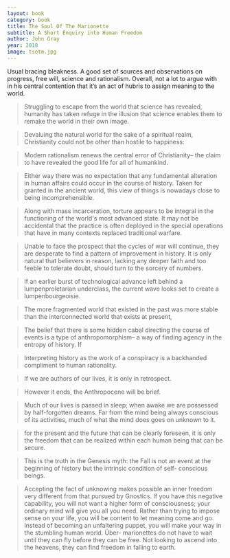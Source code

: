 ```yaml
---
layout: book
category: book
title: The Soul Of The Marionette
subtitle: A Short Enquiry into Human Freedom
author: John Gray
year: 2018
image: tsotm.jpg
---
```

Usual bracing bleakness.  A good set of sources and observations on progress, free will, science and rationalism.  Overall, not a lot to argue with in his central contention that it’s an act of hubris to assign meaning to the world.

> Struggling to escape from the world that science has revealed, humanity has taken refuge in the illusion that science enables them to remake the world in their own image.

> Devaluing the natural world for the sake of a spiritual realm, Christianity could not be other than hostile to happiness:

> Modern rationalism renews the central error of Christianity– the claim to have revealed the good life for all of humankind.

> Either way there was no expectation that any fundamental alteration in human affairs could occur in the course of history. Taken for granted in the ancient world, this view of things is nowadays close to being incomprehensible.

> Along with mass incarceration, torture appears to be integral in the functioning of the world's most advanced state. It may not be accidental that the practice is often deployed in the special operations that have in many contexts replaced traditional warfare.

> Unable to face the prospect that the cycles of war will continue, they are desperate to find a pattern of improvement in history. It is only natural that believers in reason, lacking any deeper faith and too feeble to tolerate doubt, should turn to the sorcery of numbers.

> If an earlier burst of technological advance left behind a lumpenproletarian underclass, the current wave looks set to create a lumpenbourgeoisie.

> The more fragmented world that existed in the past was more stable than the interconnected world that exists at present,

> The belief that there is some hidden cabal directing the course of events is a type of anthropomorphism– a way of finding agency in the entropy of history. If

> Interpreting history as the work of a conspiracy is a backhanded compliment to human rationality.

> If we are authors of our lives, it is only in retrospect.

> However it ends, the Anthropocene will be brief.

> Much of our lives is passed in sleep; when awake we are possessed by half-forgotten dreams. Far from the mind being always conscious of its activities, much of what the mind does goes on unknown to it.

> for the present and the future that can be clearly foreseen, it is only the freedom that can be realized within each human being that can be secure.

> This is the truth in the Genesis myth: the Fall is not an event at the beginning of history but the intrinsic condition of self- conscious beings.

> Accepting the fact of unknowing makes possible an inner freedom very different from that pursued by Gnostics. If you have this negative capability, you will not want a higher form of consciousness; your ordinary mind will give you all you need. Rather than trying to impose sense on your life, you will be content to let meaning come and go. Instead of becoming an unfaltering puppet, you will make your way in the stumbling human world. Über- marionettes do not have to wait until they can fly before they can be free. Not looking to ascend into the heavens, they can find freedom in falling to earth.

